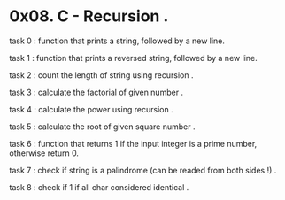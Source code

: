 # 0x08. C - Recursion .

task 0 : function that prints a string, followed by a new line.

task 1 : function that prints a reversed string, followed by a new line.

task 2 : count the length of string using recursion .

task 3 : calculate the factorial of given number .

task 4 : calculate the power using recursion .

task 5 : calculate the root of given square number .

task 6 :  function that returns 1 if the input integer is a prime number, otherwise return 0.

task 7 : check if string is a palindrome (can be readed from both sides !) .


task 8 : check if 1 if all char considered identical .